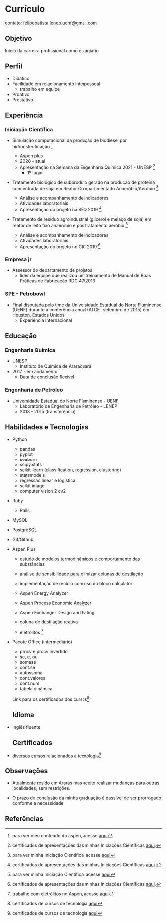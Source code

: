 # Currículo

contato: felipebatista.lenep.uenf@gmail.com

## Objetivo

Início da carreira profissional como estagiário

## Perfil

- Didático 
- Facilidade em relacionamento interpessoal 
  - trabalho em equipe 
- Proativo
- Prestativo

## Experiência

### Iniciação Científica 

- Simulação computacional da produção de biodiesel por hidroesterificação [^1] 
  - Aspen plus 
  - 2020 - atual
  - Apresentação na Semana da Engenharia Química 2021 - UNESP [^6]
  	- 1º lugar 

- Tratamento biológico de subproduto gerado na produção de proteína concentrada de soja em Reator Compartimentado Anaeróbio/Aeróbio [^2] 
  - Análise e acompanhamento de indicadores
  - Atividades laboratoriais 
  - Apresentação do projeto na SEQ 2019 [^6]

- Tratamento de resíduo agroindustrial (glicerol e melaço de soja) em reator de leito fixo anaeróbio e pós tratamento aeróbio [^3 ] 
  - Análise e acompanhamento de indicadores
  - Atividades laboratoriais 
  - Apresentação do projeto no CIC 2019 [^6]

### Empresa jr

- Assessor do departamento de projetos 
  - lider da equipe que realizou um treinamento de Manual de Boas Práticas de Fabricação RDC 47/2013

### SPE - Petrobowl 

- Final disputada pelo time da Universidade Estadual do Norte  Fluminense (UENF) durante a conferência anual (ATCE- setembro de 2015) em Houston, Estados Unidos
  - Experiência Internacional

## Educação

### Engenharia Química  

- UNESP
  - Instituto de Química de Araraquara
- 2017 - em andamento
  - Data de conclusão flexível

### Engenharia de Petróleo 

- Universidade Estadual do Norte Fluminense - UENF
  - Laboratório de Engenharia de Petróleo - LENEP
  - 2013 - 2015 (transferência)

## Habilidades e Tecnologias

- Python 
  - pandas
  - pyplot
  - seaborn
  - scipy.stats
  - scikit-learn (classification, regression, clustering)
  - statsmodels
  - regressão linear e logística
  - scikit image
  - computer vision 2 cv2
  
- Ruby 
  - Rails

- MySQL

- PostgreSQL

- Git/Github

- Aspen Plus

  - estudo de modelos termodinâmicos e comportamento das substâncias

  - análise de sensibilidade para otimizar colunas de destilação

  - implementação de reciclo com uso do bloco calculator

  - Aspen Energy Analyzer

  - Aspen Process Economic Analyzer

  - Aspen Exchanger Design and Rating

  - coluna de destilação reativa

  - eletrólitos [^4]

    

- Pacote Office (intermediário)

  - procv e procv invertido
  - se, e, ou
  - somase
  - cont.se
  - autossoma
  - cont.valores
  - cont.num
  - tabela dinâmica

  

  Link para os certificados dos cursos[^5]
  
  ## Idioma
  
- Inglês fluente 

  ## Certificados

- diversos cursos relacionados à tecnologia[^5]

## Observações

- Atualmente resido em Araras mas aceito realizar mudanças para outras localidades, sem restrições.

- O prazo de conclusão da minha graduação é passível de ser prorrogado conforme a necessidade

## Referências

[^1]: para ver meu conteúdo do aspen, acesse [aqui](https://github.com/felipekbatista/chemical_engineering-)
[^2]: para ver minha Iniciação Científica, acesse [aqui](https://github.com/felipekbatista/chemical_engineering-/tree/main/environmental_engineering_)
[^3]: para ver minha Iniciação Científica, acesse [aqui](https://github.com/felipekbatista/chemical_engineering-/tree/main/environmental_engineering_)
[^4]: trabalho com eletrólitos no Aspen, acesse [aqui](https://github.com/felipekbatista/chemical_engineering-/tree/main/aspen_plus/electrolytes)
[^5]: certificados de cursos de tecnologia [aqui](https://cursos.alura.com.br/user/felipe-kreft-batista/fullCertificate/c154b59aa49dce0f6e949d11fdc15bb7)

[^6]: certificados de apresentações das minhas Iniciações Científicas [aqui](https://github.com/felipekbatista/curriculum/tree/master/certificados).











